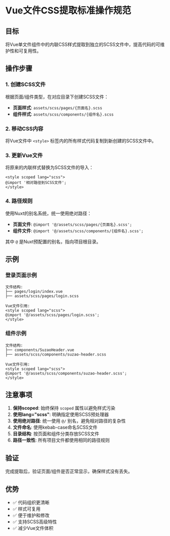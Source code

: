 # Vue文件CSS提取标准操作规范

## 目标
将Vue单文件组件中的内联CSS样式提取到独立的SCSS文件中，提高代码的可维护性和可复用性。

## 操作步骤

### 1. 创建SCSS文件
根据页面/组件类型，在对应目录下创建SCSS文件：

- **页面样式**: `assets/scss/pages/{页面名}.scss`
- **组件样式**: `assets/scss/components/{组件名}.scss`

### 2. 移动CSS内容
将Vue文件中 `<style>` 标签内的所有样式代码复制到新创建的SCSS文件中。

### 3. 更新Vue文件
将原来的内联样式替换为SCSS文件的导入：

```vue
<style scoped lang="scss">
@import '相对路径到SCSS文件';
</style>
```

### 4. 路径规则
使用Nuxt的别名系统，统一使用绝对路径：

- **页面文件**: `@import '@/assets/scss/pages/{页面名}.scss';`
- **组件文件**: `@import '@/assets/scss/components/{组件名}.scss';`

其中 `@` 是Nuxt预配置的别名，指向项目根目录。

## 示例

### 登录页面示例
```
文件结构:
├── pages/login/index.vue
├── assets/scss/pages/login.scss

Vue文件引用:
<style scoped lang="scss">
@import '@/assets/scss/pages/login.scss';
</style>
```

### 组件示例
```
文件结构:
├── components/SuzaoHeader.vue
├── assets/scss/components/suzao-header.scss

Vue文件引用:
<style scoped lang="scss">
@import '@/assets/scss/components/suzao-header.scss';
</style>
```

## 注意事项

1. **保持scoped**: 始终保持 `scoped` 属性以避免样式污染
2. **使用lang="scss"**: 明确指定使用SCSS预处理器  
3. **使用绝对路径**: 统一使用 `@/` 别名，避免相对路径的复杂性
4. **文件命名**: 使用kebab-case命名SCSS文件
5. **目录结构**: 按页面和组件分类存放SCSS文件
6. **路径一致性**: 所有项目文件都使用相同的路径规则

## 验证
完成提取后，验证页面/组件是否正常显示，确保样式没有丢失。

## 优势
- ✅ 代码组织更清晰
- ✅ 样式可复用
- ✅ 便于维护和修改
- ✅ 支持SCSS高级特性
- ✅ 减少Vue文件体积
